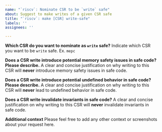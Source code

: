 ```yaml
---
name: "`riscv`: Nominate CSR to be `write` safe"
about: Suggest to make writes of a given CSR safe
title: "`riscv`: make [CSR] write-safe"
labels: ''
assignees: ''

---
```


**Which CSR do you want to nominate as `write` safe?**
Indicate which CSR you want to be `write` safe. Ex. `mepc`

**Does a CSR write introduce potential memory safety issues in safe code? Please describe.**
A clear and concise justification on why writing to this CSR will **never** introduce memory safety issues in safe code.

**Does a CSR write introduce potential undefined behavior in safe code? Please describe.**
A clear and concise justification on why writing to this CSR will **never** lead to undefined behavior in safe code.

**Does a CSR write invalidate invariants in safe code?**
A clear and concise justification on why writing to this CSR will **never** invalidate invariants in safe code.

**Additional context**
Please feel free to add any other context or screenshots about your request here.
